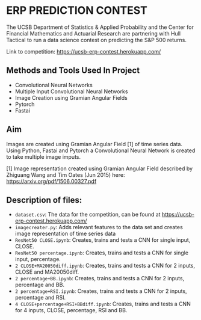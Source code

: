 # ERP PREDICTION CONTEST
The UCSB Department of Statistics &amp; Applied Probability and the Center for Financial Mathematics and Actuarial Research are partnering with Hull Tactical to run a data science contest on predicting the S&P 500 returns. 

Link to competition: https://ucsb-erp-contest.herokuapp.com/

## Methods and Tools Used In Project
- Convolutional Neural Networks
- Multiple Input Convolutional Neural Networks
- Image Creation using Gramian Angular Fields
- Pytorch
- Fastai

## Aim
Images are created using Gramian Angular Field [1] of time series data. Using Python, Fastai and Pytorch a Convolutional Neural Network is created to take multiple image imputs.

[1] Image representation created using Gramian Angular Field described by Zhiguang Wang and Tim Oates (Jun 2015) here: https://arxiv.org/pdf/1506.00327.pdf

## Description of files:
- `dataset.csv`: The data for the competition, can be found at https://ucsb-erp-contest.herokuapp.com/
- `imagecreater.py`: Adds relevant features to the data set and creates image representation of time series data
- `ResNet50 CLOSE.ipynb`: Creates, trains and tests a CNN for single input, CLOSE.
- `ResNet50 percentage.ipynb`: Creates, trains and tests a CNN for single input, percentage.
- `2 CLOSE+MA20050diff.ipynb`: Creates, trains and tests a CNN for 2 inputs, CLOSE and MA20050diff.
- `2 percentage+BB.ipynb`: Creates, trains and tests a CNN for 2 inputs, percentage and BB.
- `2 percentage+RSI.ipynb`: Creates, trains and tests a CNN for 2 inputs, percentage and RSI.
- `4 CLOSE+percentage+RSI+BBdiff.ipynb`: Creates, trains and tests a CNN for 4 inputs, CLOSE, percentage, RSI and BB.
